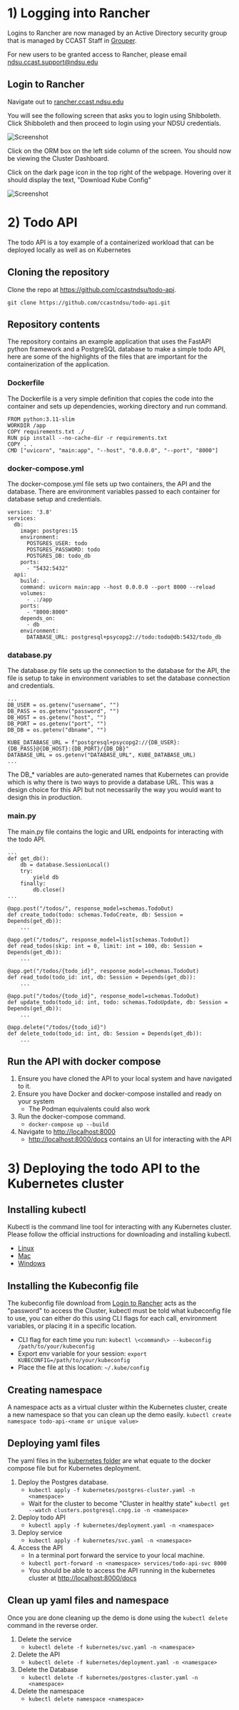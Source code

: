 # 1) Logging into Rancher
Logins to Rancher are now managed by an Active Directory security group that is managed by CCAST Staff in [Grouper](https://grouper.it.ndsu.edu/grouper).  

For new users to be granted access to Rancher, please email ndsu.ccast.support@ndsu.edu

## Login to Rancher

Navigate out to [rancher.ccast.ndsu.edu](https://rancher.ccast.ndsu.edu/) 

You will see the following screen that asks you to login using Shibboleth. Click Shibboleth and then proceed to login using your NDSU credentials. 

![Screenshot](rancherlogin.png)

Click on the ORM box on the left side column of the screen. You should now be viewing the Cluster Dashboard. 

Click on the dark page icon in the top right of the webpage. Hovering over it should display the text, "Download Kube Config" 

![Screenshot](kubecfgscreen.png)

# 2) Todo API

The todo API is a toy example of a containerized workload that can be deployed locally as well as on Kubernetes

## Cloning the repository

Clone the repo at https://github.com/ccastndsu/todo-api.

`git clone https://github.com/ccastndsu/todo-api.git`

## Repository contents
The repository contains an example application that uses the FastAPI python framework and a PostgreSQL database to make a simple todo API, here are some of the highlights of the files that are important for the containerization of the application.

### Dockerfile
The Dockerfile is a very simple definition that copies the code into the container and sets up dependencies, working directory and run command. 
```
FROM python:3.11-slim
WORKDIR /app
COPY requirements.txt ./
RUN pip install --no-cache-dir -r requirements.txt
COPY . .
CMD ["uvicorn", "main:app", "--host", "0.0.0.0", "--port", "8000"] 
```

### docker-compose.yml
The docker-compose.yml file sets up two containers, the API and the database. There are environment variables passed to each container for database setup and credentials.

```
version: '3.8'
services:
  db:
    image: postgres:15
    environment:
      POSTGRES_USER: todo
      POSTGRES_PASSWORD: todo
      POSTGRES_DB: todo_db
    ports:
      - "5432:5432"
  api:
    build: .
    command: uvicorn main:app --host 0.0.0.0 --port 8000 --reload
    volumes:
      - .:/app
    ports:
      - "8000:8000"
    depends_on:
      - db
    environment:
      DATABASE_URL: postgresql+psycopg2://todo:todo@db:5432/todo_db
```

### database.py
The database.py file sets up the connection to the database for the API, the file is setup to take in environment variables to set the database connection and credentials.

```
...
DB_USER = os.getenv("username", "")
DB_PASS = os.getenv("password", "")
DB_HOST = os.getenv("host", "")
DB_PORT = os.getenv("port", "")
DB_DB = os.getenv("dbname", "")

KUBE_DATABASE_URL = f"postgresql+psycopg2://{DB_USER}:{DB_PASS}@{DB_HOST}:{DB_PORT}/{DB_DB}"
DATABASE_URL = os.getenv("DATABASE_URL", KUBE_DATABASE_URL)
...
```

The DB_* variables are auto-generated names that Kubernetes can provide which is why there is two ways to provide a database URL. This was a design choice for this API but not necessarily the way you would want to design this in production.

### main.py
The main.py file contains the logic and URL endpoints for interacting with the todo API.
```
...
def get_db():
    db = database.SessionLocal()
    try:
        yield db
    finally:
        db.close()
...

@app.post("/todos/", response_model=schemas.TodoOut)
def create_todo(todo: schemas.TodoCreate, db: Session = Depends(get_db)):
    ...

@app.get("/todos/", response_model=list[schemas.TodoOut])
def read_todos(skip: int = 0, limit: int = 100, db: Session = Depends(get_db)):
    ...

@app.get("/todos/{todo_id}", response_model=schemas.TodoOut)
def read_todo(todo_id: int, db: Session = Depends(get_db)):
    ...

@app.put("/todos/{todo_id}", response_model=schemas.TodoOut)
def update_todo(todo_id: int, todo: schemas.TodoUpdate, db: Session = Depends(get_db)):
    ...

@app.delete("/todos/{todo_id}")
def delete_todo(todo_id: int, db: Session = Depends(get_db)):
    ...
```

## Run the API with docker compose

1. Ensure you have cloned the API to your local system and have navigated to it.
2. Ensure you have Docker and docker-compose installed and ready on your system
    * The Podman equivalents could also work
3. Run the docker-compose command.
    * `docker-compose up --build`
4. Navigate to [http://localhost:8000](http://localhost:8000)
    * [http://localhost:8000/docs](http://localhost:8000/docs) contains an UI for interacting with the API

# 3) Deploying the todo API to the Kubernetes cluster

## Installing kubectl
Kubectl is the command line tool for interacting with any Kubernetes cluster. Please follow the official instructions for downloading and installing kubectl.
* [Linux](https://kubernetes.io/docs/tasks/tools/install-kubectl-linux/)
* [Mac](https://kubernetes.io/docs/tasks/tools/install-kubectl-macos/)
* [Windows](https://kubernetes.io/docs/tasks/tools/install-kubectl-windows/)

## Installing the Kubeconfig file
The kubeconfig file download from [Login to Rancher](#login-to-rancher) acts as the "password" to access the Cluster, kubectl must be told what kubeconfig file to use, you can either do this using CLI flags for each call, environment variables, or placing it in a specific location.

* CLI flag for each time you run: `kubectl \<command\> --kubeconfig /path/to/your/kubeconfig`
* Export env variable for your session: `export KUBECONFIG=/path/to/your/kubeconfig`
* Place the file at this location: `~/.kube/config`

## Creating namespace

A namespace acts as a virtual cluster within the Kubernetes cluster, create a new namespace so that you can clean up the demo easily.
`kubectl create namespace todo-api-<name or unique value>`

## Deploying yaml files
The yaml files in the [kubernetes folder](./kubernetes) are what equate to the docker compose file but for Kubernetes deployment.

1. Deploy the Postgres database.
    * `kubectl apply -f kubernetes/postgres-cluster.yaml -n <namespace>`
    * Wait for the cluster to become "Cluster in healthy state" `kubectl get --watch clusters.postgresql.cnpg.io -n <namespace>`
2. Deploy todo API
    * `kubectl apply -f kubernetes/deployment.yaml -n <namespace>`
3. Deploy service
    * `kubectl apply -f kubernetes/svc.yaml -n <namespace>`
4. Access the API
    * In a terminal port forward the service to your local machine.
    *  `kubectl port-forward -n <namespace> services/todo-api-svc 8000`
    * You should be able to access the API running in the kubernetes cluster at [http://localhost:8000/docs](http://localhost:8000/docs)

## Clean up yaml files and namespace

Once you are done cleaning up the demo is done using the `kubectl delete` command in the reverse order.

1. Delete the service
    * `kubectl delete -f kubernetes/svc.yaml -n <namespace>`
2. Delete the API
    * `kubectl delete -f kubernetes/deployment.yaml -n <namespace>`
3. Delete the Database
    * `kubectl delete -f kubernetes/postgres-cluster.yaml -n <namespace>`
4. Delete the namespace
    * `kubectl delete namespace <namespace>`
